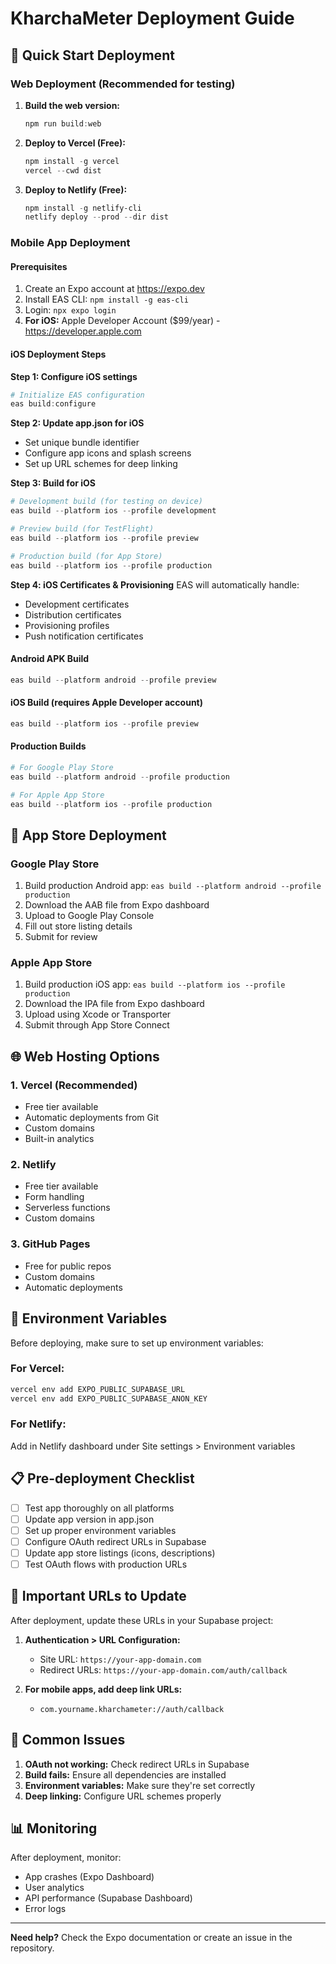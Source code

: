 # KharchaMeter Deployment Guide

## 🚀 Quick Start Deployment

### Web Deployment (Recommended for testing)

1. **Build the web version:**

   ```powershell
   npm run build:web
   ```

2. **Deploy to Vercel (Free):**

   ```powershell
   npm install -g vercel
   vercel --cwd dist
   ```

3. **Deploy to Netlify (Free):**
   ```powershell
   npm install -g netlify-cli
   netlify deploy --prod --dir dist
   ```

### Mobile App Deployment

#### Prerequisites

1. Create an Expo account at https://expo.dev
2. Install EAS CLI: `npm install -g eas-cli`
3. Login: `npx expo login`
4. **For iOS:** Apple Developer Account ($99/year) - https://developer.apple.com

#### iOS Deployment Steps

**Step 1: Configure iOS settings**

```powershell
# Initialize EAS configuration
eas build:configure
```

**Step 2: Update app.json for iOS**

- Set unique bundle identifier
- Configure app icons and splash screens
- Set up URL schemes for deep linking

**Step 3: Build for iOS**

```powershell
# Development build (for testing on device)
eas build --platform ios --profile development

# Preview build (for TestFlight)
eas build --platform ios --profile preview

# Production build (for App Store)
eas build --platform ios --profile production
```

**Step 4: iOS Certificates & Provisioning**
EAS will automatically handle:

- Development certificates
- Distribution certificates
- Provisioning profiles
- Push notification certificates

#### Android APK Build

```powershell
eas build --platform android --profile preview
```

#### iOS Build (requires Apple Developer account)

```powershell
eas build --platform ios --profile preview
```

#### Production Builds

```powershell
# For Google Play Store
eas build --platform android --profile production

# For Apple App Store
eas build --platform ios --profile production
```

## 📱 App Store Deployment

### Google Play Store

1. Build production Android app: `eas build --platform android --profile production`
2. Download the AAB file from Expo dashboard
3. Upload to Google Play Console
4. Fill out store listing details
5. Submit for review

### Apple App Store

1. Build production iOS app: `eas build --platform ios --profile production`
2. Download the IPA file from Expo dashboard
3. Upload using Xcode or Transporter
4. Submit through App Store Connect

## 🌐 Web Hosting Options

### 1. Vercel (Recommended)

- Free tier available
- Automatic deployments from Git
- Custom domains
- Built-in analytics

### 2. Netlify

- Free tier available
- Form handling
- Serverless functions
- Custom domains

### 3. GitHub Pages

- Free for public repos
- Custom domains
- Automatic deployments

## 🔧 Environment Variables

Before deploying, make sure to set up environment variables:

### For Vercel:

```powershell
vercel env add EXPO_PUBLIC_SUPABASE_URL
vercel env add EXPO_PUBLIC_SUPABASE_ANON_KEY
```

### For Netlify:

Add in Netlify dashboard under Site settings > Environment variables

## 📋 Pre-deployment Checklist

- [ ] Test app thoroughly on all platforms
- [ ] Update app version in app.json
- [ ] Set up proper environment variables
- [ ] Configure OAuth redirect URLs in Supabase
- [ ] Update app store listings (icons, descriptions)
- [ ] Test OAuth flows with production URLs

## 🔗 Important URLs to Update

After deployment, update these URLs in your Supabase project:

1. **Authentication > URL Configuration:**

   - Site URL: `https://your-app-domain.com`
   - Redirect URLs: `https://your-app-domain.com/auth/callback`

2. **For mobile apps, add deep link URLs:**
   - `com.yourname.kharchameter://auth/callback`

## 🐛 Common Issues

1. **OAuth not working:** Check redirect URLs in Supabase
2. **Build fails:** Ensure all dependencies are installed
3. **Environment variables:** Make sure they're set correctly
4. **Deep linking:** Configure URL schemes properly

## 📊 Monitoring

After deployment, monitor:

- App crashes (Expo Dashboard)
- User analytics
- API performance (Supabase Dashboard)
- Error logs

---

**Need help?** Check the Expo documentation or create an issue in the repository.
